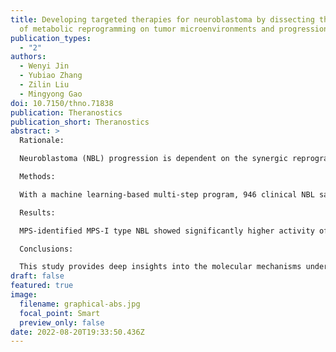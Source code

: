 ```yaml
---
title: Developing targeted therapies for neuroblastoma by dissecting the effects
  of metabolic reprogramming on tumor microenvironments and progression
publication_types:
  - "2"
authors:
  - Wenyi Jin
  - Yubiao Zhang
  - Zilin Liu
  - Mingyong Gao
doi: 10.7150/thno.71838
publication: Theranostics
publication_short: Theranostics
abstract: >
  Rationale:

  Neuroblastoma (NBL) progression is dependent on the synergic reprogramming of metabolic signaling, which is emerging as a hallmark of malignancy. It is of great clinical significance to develop a specialized risk prognostication approach and explore more effective therapeutic options for NBL based on the elucidation of molecular mechanisms of metabolic reprogramming.

  Methods: 

  With a machine learning-based multi-step program, 946 clinical NBL samples and 470 compounds were analyzed to develop and independently validate a promising metabolic reprogramming-associated prognostic signature (MPS) and individualized treatment based on MPS stratification, for improving the current treatments of NBL. The findings were validated using pre-clinical models.

  Results: 

  MPS-identified MPS-I type NBL showed significantly higher activity of metabolic reprogramming than MPS-II counterparts. MPS demonstrated improved accuracy as compared to current clinical characteristics [AUC: 0.915 vs. 0.657 (MYCN), 0.713 (INSS-stage), and 0.808 (INRG-stratification)] in predicting prognosis. AZD7762 and XMD13-2 demonstrated significant therapeutic implications for MPS-I NBL. Etoposide and BMS-754807 were significantly effective against MPS-II NBL. Further biological studies indicated that the proliferation, migration, and invasion of MPS-identified MPS-I human NBL cells (NCLs) have been significantly inhibited by AZD7762 with a lower half maximal inhibitory concentration (IC50) as compared to MPS-II NCLs. In contrast to their MPS-I counterparts, MPS-II NCLs demonstrated a significant therapeutic response to etoposide. As indicated in the in vivo models, AZD7762 and etoposide significantly inhibited subcutaneous tumorigenesis, proliferation, and pulmonary metastasis in the MPS-I and MPS-II NCL, respectively, and prolonged the survival time of tumor-bearing mice. Using in vitro and in vivo models, it was shown that AZD7762 and etoposide significantly induced apoptosis in the MPS-I and MPS-II NCLs, respectively, via mitochondria-dependent pathways. The unfavorable prognosis of MPS-identified MPS-I NBL was ascribed to multiple factors, including retinoid resistance, downregulated infiltrations of stromal cells, and an immunosuppressive and tumor-promoting inflammatory microenvironment due to metabolic reprogramming.

  Conclusions: 

  This study provides deep insights into the molecular mechanisms underlying metabolic reprogramming-mediated malignant progression of NBL. It also sheds light on the development of targeted medications guided by the novel precise risk prognostication approaches, which could contribute to a significantly improved therapeutic strategy for NBL.
draft: false
featured: true
image:
  filename: graphical-abs.jpg
  focal_point: Smart
  preview_only: false
date: 2022-08-20T19:33:50.436Z
---
```

